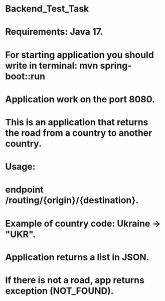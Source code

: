 # Backend_Test_Task

# Requirements: Java 17.

# For starting application you should write in terminal: mvn spring-boot::run 
# Application work on the port 8080. 
# This is an application that returns the road from a country to another country.
# Usage:
# endpoint /routing/{origin}/{destination}.
# Example of country code: Ukraine -> "UKR".
# Application returns a list in JSON.
# If there is not a road, app returns exception (NOT_FOUND).
